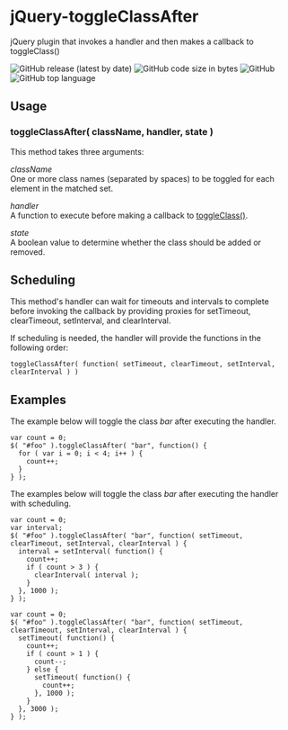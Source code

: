 # jQuery-toggleClassAfter
jQuery plugin that invokes a handler and then makes a callback to toggleClass()

![GitHub release (latest by date)](https://img.shields.io/github/v/release/robpop/jQuery-toggleClassAfter)
![GitHub code size in bytes](https://img.shields.io/github/languages/code-size/robpop/jQuery-toggleClassAfter)
![GitHub](https://img.shields.io/github/license/robpop/jQuery-toggleClassAfter)
![GitHub top language](https://img.shields.io/github/languages/top/robpop/jQuery-toggleClassAfter)


## Usage
### toggleClassAfter( className, handler, state )
This method takes three arguments:   

*className*   
One or more class names (separated by spaces) to be toggled for each element in the matched set.    

*handler*   
A function to execute before making a callback to [toggleClass()](https://api.jquery.com/toggleClass/#toggleClass-className).   

*state*   
A boolean value to determine whether the class should be added or removed.    

## Scheduling
This method's handler can wait for timeouts and intervals to complete before invoking the callback by providing proxies for setTimeout, clearTimeout, setInterval, and clearInterval.

If scheduling is needed, the handler will provide the functions in the following order:
```
toggleClassAfter( function( setTimeout, clearTimeout, setInterval, clearInterval ) )
```

## Examples
The example below will toggle the class *bar* after executing the handler.
```
var count = 0;
$( "#foo" ).toggleClassAfter( "bar", function() {
  for ( var i = 0; i < 4; i++ ) {
    count++;
  }
} );
```
The examples below will toggle the class *bar* after executing the handler with scheduling.
```
var count = 0;
var interval;
$( "#foo" ).toggleClassAfter( "bar", function( setTimeout, clearTimeout, setInterval, clearInterval ) {
  interval = setInterval( function() {
    count++;
    if ( count > 3 ) {
      clearInterval( interval );
    }
  }, 1000 );
} );
```
```
var count = 0;
$( "#foo" ).toggleClassAfter( "bar", function( setTimeout, clearTimeout, setInterval, clearInterval ) {
  setTimeout( function() {
    count++;
    if ( count > 1 ) {
      count--;
    } else {
      setTimeout( function() {
        count++;
      }, 1000 );
    }
  }, 3000 );
} );
```
